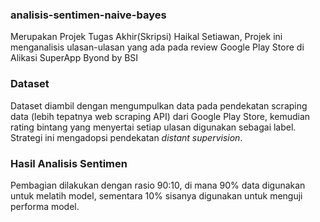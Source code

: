 ### analisis-sentimen-naive-bayes

Merupakan Projek Tugas Akhir(Skripsi) Haikal Setiawan, Projek ini menganalisis ulasan-ulasan yang ada pada review Google Play Store di Alikasi SuperApp Byond by BSI



### Dataset

Dataset diambil dengan mengumpulkan data pada pendekatan scraping data (lebih tepatnya web scraping API) dari Google Play Store, kemudian rating bintang yang menyertai setiap ulasan digunakan sebagai label. Strategi ini mengadopsi pendekatan *distant supervision*.



### Hasil Analisis Sentimen

Pembagian dilakukan dengan rasio 90:10, di mana 90% data digunakan untuk melatih model, sementara 10% sisanya digunakan untuk menguji performa model.

